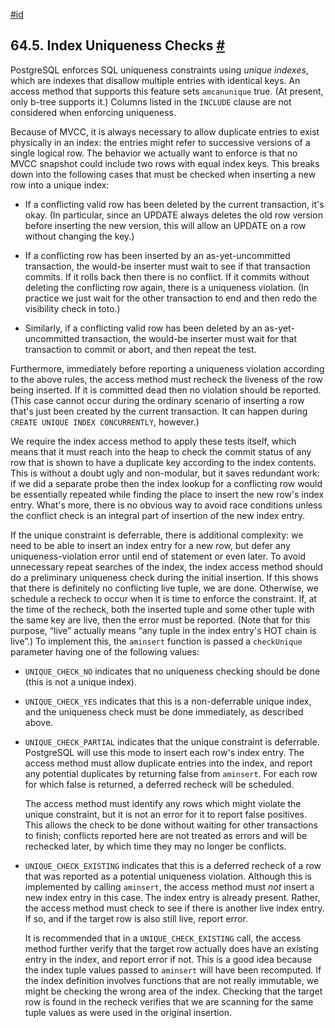 [#id](#INDEX-UNIQUE-CHECKS)

## 64.5. Index Uniqueness Checks [#](#INDEX-UNIQUE-CHECKS)

PostgreSQL enforces SQL uniqueness constraints using *unique indexes*, which are indexes that disallow multiple entries with identical keys. An access method that supports this feature sets `amcanunique` true. (At present, only b-tree supports it.) Columns listed in the `INCLUDE` clause are not considered when enforcing uniqueness.

Because of MVCC, it is always necessary to allow duplicate entries to exist physically in an index: the entries might refer to successive versions of a single logical row. The behavior we actually want to enforce is that no MVCC snapshot could include two rows with equal index keys. This breaks down into the following cases that must be checked when inserting a new row into a unique index:

* If a conflicting valid row has been deleted by the current transaction, it's okay. (In particular, since an UPDATE always deletes the old row version before inserting the new version, this will allow an UPDATE on a row without changing the key.)

* If a conflicting row has been inserted by an as-yet-uncommitted transaction, the would-be inserter must wait to see if that transaction commits. If it rolls back then there is no conflict. If it commits without deleting the conflicting row again, there is a uniqueness violation. (In practice we just wait for the other transaction to end and then redo the visibility check in toto.)

* Similarly, if a conflicting valid row has been deleted by an as-yet-uncommitted transaction, the would-be inserter must wait for that transaction to commit or abort, and then repeat the test.

Furthermore, immediately before reporting a uniqueness violation according to the above rules, the access method must recheck the liveness of the row being inserted. If it is committed dead then no violation should be reported. (This case cannot occur during the ordinary scenario of inserting a row that's just been created by the current transaction. It can happen during `CREATE UNIQUE INDEX CONCURRENTLY`, however.)

We require the index access method to apply these tests itself, which means that it must reach into the heap to check the commit status of any row that is shown to have a duplicate key according to the index contents. This is without a doubt ugly and non-modular, but it saves redundant work: if we did a separate probe then the index lookup for a conflicting row would be essentially repeated while finding the place to insert the new row's index entry. What's more, there is no obvious way to avoid race conditions unless the conflict check is an integral part of insertion of the new index entry.

If the unique constraint is deferrable, there is additional complexity: we need to be able to insert an index entry for a new row, but defer any uniqueness-violation error until end of statement or even later. To avoid unnecessary repeat searches of the index, the index access method should do a preliminary uniqueness check during the initial insertion. If this shows that there is definitely no conflicting live tuple, we are done. Otherwise, we schedule a recheck to occur when it is time to enforce the constraint. If, at the time of the recheck, both the inserted tuple and some other tuple with the same key are live, then the error must be reported. (Note that for this purpose, “live” actually means “any tuple in the index entry's HOT chain is live”.) To implement this, the `aminsert` function is passed a `checkUnique` parameter having one of the following values:

* `UNIQUE_CHECK_NO` indicates that no uniqueness checking should be done (this is not a unique index).

* `UNIQUE_CHECK_YES` indicates that this is a non-deferrable unique index, and the uniqueness check must be done immediately, as described above.

* `UNIQUE_CHECK_PARTIAL` indicates that the unique constraint is deferrable. PostgreSQL will use this mode to insert each row's index entry. The access method must allow duplicate entries into the index, and report any potential duplicates by returning false from `aminsert`. For each row for which false is returned, a deferred recheck will be scheduled.

  The access method must identify any rows which might violate the unique constraint, but it is not an error for it to report false positives. This allows the check to be done without waiting for other transactions to finish; conflicts reported here are not treated as errors and will be rechecked later, by which time they may no longer be conflicts.

* `UNIQUE_CHECK_EXISTING` indicates that this is a deferred recheck of a row that was reported as a potential uniqueness violation. Although this is implemented by calling `aminsert`, the access method must *not* insert a new index entry in this case. The index entry is already present. Rather, the access method must check to see if there is another live index entry. If so, and if the target row is also still live, report error.

  It is recommended that in a `UNIQUE_CHECK_EXISTING` call, the access method further verify that the target row actually does have an existing entry in the index, and report error if not. This is a good idea because the index tuple values passed to `aminsert` will have been recomputed. If the index definition involves functions that are not really immutable, we might be checking the wrong area of the index. Checking that the target row is found in the recheck verifies that we are scanning for the same tuple values as were used in the original insertion.
